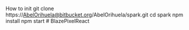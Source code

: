 How to init
git clone https://AbelOrihuela@bitbucket.org/AbelOrihuela/spark.git
cd spark
npm install
npm start
#   B l a z e P i x e l R e a c t  
 